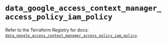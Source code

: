 # `data_google_access_context_manager_access_policy_iam_policy`

Refer to the Terraform Registry for docs: [`data_google_access_context_manager_access_policy_iam_policy`](https://registry.terraform.io/providers/hashicorp/google/6.34.1/docs/data-sources/access_context_manager_access_policy_iam_policy).
